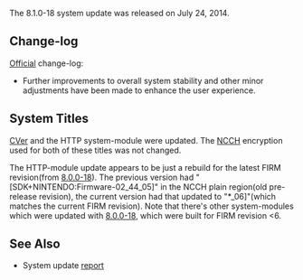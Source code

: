 The 8.1.0-18 system update was released on July 24, 2014.

## Change-log

[Official](http://en-americas-support.nintendo.com/app/answers/detail/a_id/231)
change-log:

- Further improvements to overall system stability and other minor
  adjustments have been made to enhance the user experience.

## System Titles

[CVer](CVer "wikilink") and the HTTP system-module were updated. The
[NCCH](NCCH "wikilink") encryption used for both of these titles was not
changed.

The HTTP-module update appears to be just a rebuild for the latest FIRM
revision(from [8.0.0-18](8.0.0-18 "wikilink")). The previous version had
"\[SDK+NINTENDO:Firmware-02_44_05\]" in the NCCH plain region(old
pre-release revision), the current version had that updated to
"\*_06\]"(which matches the current FIRM revision). Note that there's
other system-modules which were updated with
[8.0.0-18](8.0.0-18 "wikilink"), which were built for FIRM revision \<6.

## See Also

- System update
  [report](http://yls8.mtheall.com/ninupdates/reports.php?date=07-24-14_08-05-03&sys=ctr)